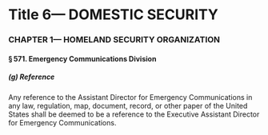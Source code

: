 
# Title 6— DOMESTIC SECURITY
### CHAPTER 1— HOMELAND SECURITY ORGANIZATION
#### § 571. Emergency Communications Division
##### (g) Reference

Any reference to the Assistant Director for Emergency Communications in any law, regulation, map, document, record, or other paper of the United States shall be deemed to be a reference to the Executive Assistant Director for Emergency Communications.
